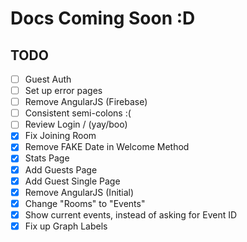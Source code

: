 # Docs Coming Soon :D

## TODO

- [ ] Guest Auth
- [ ] Set up error pages
- [ ] Remove AngularJS (Firebase)
- [ ] Consistent semi-colons :(
- [ ] Review Login / (yay/boo)
- [x] Fix Joining Room
- [x] Remove FAKE Date in Welcome Method
- [x] Stats Page
- [x] Add Guests Page
- [x] Add Guest Single Page
- [x] Remove AngularJS (Initial)
- [x] Change "Rooms" to "Events"
- [x] Show current events, instead of asking for Event ID
- [x] Fix up Graph Labels